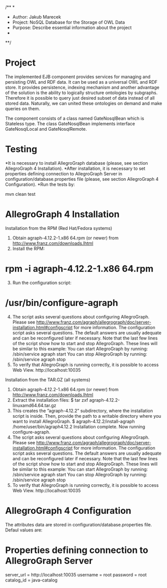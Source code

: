 /**
*
* Author:   Jakub Marecek
* Project:  NoSQL Database for the Storage of OWL Data
* Purpose:  Describe essential information about the project
*
**/



Project
=================================

The implemented EJB component provides services for managing and persisting OWL and RDF data.
It can be used as a universal OWL and RDF store. It provides persistence, indexing mechanism
and another advantage of the solution is the ability to logically structure ontologies by subgraphs.
Therefore it is possible to query just desired subset of data instead of all stored data. Naturally,
we can united these ontologies on demand and make queries on them.

The component consists of a class named GateNosqlBean which is Stateless type. The class GateNosqlBean
implements interface GateNosqlLocal and GateNosqlRemote.



Testing
=================================

*It is necessary to install AllegroGraph database (please, see section AllegroGraph 4 Installation).
*After installation, it is necessary to set properties defining connection to AllegroGraph Server in
 configuration/database.properties file (please, see section AllegroGraph 4 Configuration).
*Run the tests by:
 
 mvn clean test



AllegroGraph 4 Installation
=================================

Installation from the RPM (Red Hat/Fedora systems)
1. Obtain agraph-4.12.2-1.x86 64.rpm (or newer) from http://www.franz.com/downloads.lhtml
2. Install the RPM:
# rpm -i agraph-4.12.2-1.x86 64.rpm
3. Run the configuration script:
# /usr/bin/configure-agraph
4. The script asks several questions about configuring AllegroGraph. Please see
http://www.franz.com/agraph/allegrograph/doc/server-installation.html#configscript
for more information. The configuration script asks several questions. The
default answers are usually adequate and can be reconfigured later if necessary.
Note that the last few lines of the script show how to start and stop AllegroGraph. These
lines will be similar to this example:
You can start AllegroGraph by running: /sbin/service agraph start
You can stop AllegroGraph by running: /sbin/service agraph stop
5. To verify that AllegroGraph is running correctly, it is possible to access Web View.
http://localhost:10035

Installation from the TAR.GZ (all systems)
1. Obtain agraph-4.12.2-1.x86 64.rpm (or newer) from http://www.franz.com/downloads.lhtml
2. Extract the installation files:
$ tar zxf agraph-4.12.2-linuxamd64.64.tar.gz
3. This creates the ”agraph-4.12.2” subdirectory, where the installation script is inside. Then,
provide the path to a writable directory where you want to install AllegroGraph.
$ agraph-4.12.2/install-agraph /home/user/bin/agraph4.12.2
Installation complete.
Now running configure-agraph.
4. The script asks several questions about configuring AllegroGraph. Please see
http://www.franz.com/agraph/allegrograph/doc/server-installation.html#configscript
for more information. The configuration script asks several questions. The
default answers are usually adequate and can be reconfigured later if necessary.
Note that the last few lines of the script show how to start and stop AllegroGraph. These
lines will be similar to this example:
You can start AllegroGraph by running: /sbin/service agraph start
You can stop AllegroGraph by running: /sbin/service agraph stop
5. To verify that AllegroGraph is running correctly, it is possible to access Web View.
http://localhost:10035



AllegroGraph 4 Configuration
=================================

The attributes data are stored in configuration/database.properties file. Defaul values are:

# Properties defining connection to AllegroGraph Server

server_url = http://localhost:10035
username = root
password = root
catalog_id = java-catalog
